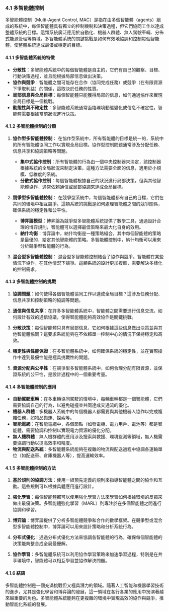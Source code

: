 ### 4.1 多智能體控制

多智能體控制（Multi-Agent Control, MAC）是指在由多個智能體（agents）組成的系統中，每個智能體具有獨立的控制機制和決策過程，但它們協同工作以達成整體系統的目標。這類系統廣泛應用於自動化、機器人群體、無人駕駛車輛、分佈式能源管理等領域。多智能體系統的關鍵挑戰是如何有效地協調和控制每個智能體，使整體系統達成最優或穩定的目標。

#### 4.1.1 多智能體系統的特徵

- **分散性**：多智能體系統中的每個智能體是自主的，它們有自己的觀察、目標、行動決策過程，並且能根據局部信息做出決策。
- **協作與競爭**：智能體之間可能存在合作（協同完成任務）或競爭（在有限資源下爭取利益）的關係，這取決於任務的性質。
- **局部信息與全局目標**：每個智能體只能獲得局部的信息，如何通過協作來實現全局目標是一個挑戰。
- **動態性與不確定性**：多智能體系統通常面臨環境動態變化或信息不確定性，智能體需要根據當前狀況進行決策。

#### 4.1.2 多智能體控制的分類

1. **協作型多智能體控制**：
   在協作型系統中，所有智能體的目標是統一的，系統中的所有智能體協同工作以實現全局目標。協作型控制問題通常涉及分配任務、信息共享和協調策略等問題。
   
   - **集中式協作控制**：所有智能體的行為由一個中央控制器來決定，該控制器根據系統的全局狀況來制定決策。這種方法需要全面的信息，適用於小規模、低維度的系統。
   - **分散式協作控制**：每個智能體根據自己的狀況進行局部決策，但與其他智能體協作，通常依賴通信或局部協調來達成全局目標。

2. **競爭型多智能體控制**：
   在競爭型系統中，每個智能體都有自己的目標，它們在共同的環境中相互競爭。這類系統的挑戰是如何處理智能體之間的競爭關係，確保系統的穩定性和公平性。
   
   - **博弈論模型**：博弈論為競爭型多智能體系統提供了數學工具，通過設計合理的博弈規則，智能體可以選擇最佳策略來最大化自身的效用。
   - **納什均衡**：博弈論中，納什均衡是一種策略組合，其中每個智能體的策略是最優的，給定其他智能體的策略。多智能體控制中，納什均衡可以用來分析競爭型智能體的行為。

3. **混合型多智能體控制**：
   混合型多智能體控制結合了協作與競爭。智能體在某些情況下協作，在其他情況下競爭。這類系統的設計更加複雜，需要解決多樣化的控制需求。

#### 4.1.3 多智能體控制的挑戰

1. **協調問題**：如何使得各個智能體協同工作以達成全局目標？這涉及任務分配、信息共享和控制策略的協調等問題。

2. **通信與信息共享**：在許多多智能體系統中，智能體之間需要進行信息交流。如何設計有效的通信協議，使得智能體能夠高效協作是關鍵挑戰。

3. **分散決策**：每個智能體只具有局部信息，它如何根據這些信息做出決策並與其他智能體協同？這要求系統能夠在不依賴單一控制中心的情況下保持穩定和高效。

4. **穩定性與性能保證**：在多智能體系統中，如何確保系統的穩定性，並在實際操作中達到最優性能是極具挑戰性的問題。

5. **資源分配與公平性**：在競爭型多智能體系統中，如何合理分配有限資源，並保證系統的公平性，是設計過程中的一個重要考量。

#### 4.1.4 多智能體控制的應用

- **自動駕駛車輛**：在多車輛協同駕駛的情境中，每輛車輛都是一個智能體，它們需要協調自己的行為，以避免碰撞並共同達成交通流的優化。
- **機器人群體**：多機器人系統中的每個機器人都需要與其他機器人協作以完成複雜任務，如物品搬運、探索等。
- **智能電網**：在智能電網中，各個節點（如發電機、電力用戶、電池等）都是智能體，需要協調和控制以實現電力資源的優化分配。
- **無人機群體**：無人機群體的應用涉及搜索與救援、環境監測等領域，無人機需要協調行動以提高效率和精度。
- **物流與配送系統**：多智能體系統能夠在複雜的物流與配送過程中協調各運輸單位（如配送車、倉庫機器人等），提高運輸效率。

#### 4.1.5 多智能體控制的方法

1. **基於規則的協調方法**：使用一組預先定義的規則來指導智能體之間的協作和互動。這些規則可以根據具體應用進行設計。

2. **強化學習**：每個智能體都可以使用強化學習方法來學習如何根據環境的反饋來做出最優決策。多智能體強化學習（MARL）則專注於在多個智能體之間進行協調和學習。

3. **博弈論**：博弈論提供了分析多智能體競爭和合作的數學框架。在競爭型或混合型多智能體控制中，博弈論可以用來設計策略和分析系統行為。

4. **分布式優化**：通過分布式優化方法來協調各智能體的行為，確保每個智能體的決策能夠整合成全局最優解。

5. **協作學習**：多智能體系統可以利用協作學習策略來加速學習過程，特別是在共享環境中，智能體可以相互學習並協作解決問題。

#### 4.1.6 結語

多智能體控制是一個充滿挑戰但又極具潛力的領域。隨著人工智能和機器學習技術的進步，尤其是強化學習和博弈論的發展，這一領域在各行各業的應用中扮演著越來越重要的角色。多智能體系統能夠在更複雜的環境中實現高效的協作與競爭，推動智能化系統的發展。
